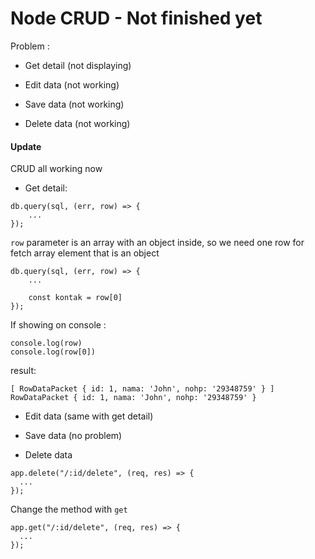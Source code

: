 # Node CRUD - Not finished yet

Problem :

- Get detail (not displaying)

- Edit data (not working)

- Save data (not working)

- Delete data (not working)

#### Update

CRUD all working now

- Get detail:

```
db.query(sql, (err, row) => {
    ...
});
```

`row` parameter is an array with an object inside, so we need one row for fetch array element that is an object

```
db.query(sql, (err, row) => {
    ...

    const kontak = row[0]
});
```

If showing on console :

```
console.log(row)
console.log(row[0])
```
result:
```
[ RowDataPacket { id: 1, nama: 'John', nohp: '29348759' } ]
RowDataPacket { id: 1, nama: 'John', nohp: '29348759' }
```

- Edit data (same with get detail)

- Save data (no problem)

- Delete data
```
app.delete("/:id/delete", (req, res) => {
  ...
});
```

Change the method with `get`

```
app.get("/:id/delete", (req, res) => {
  ...
});
```
